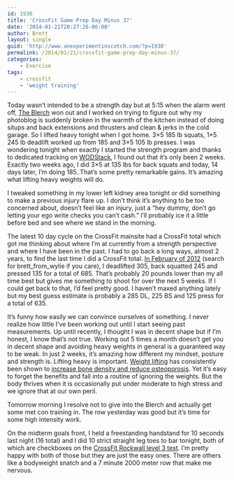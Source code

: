 ```yaml
---
id: 1930
title: 'CrossFit Game Prep Day Minus 37'
date: '2014-01-21T20:27:26-06:00'
author: Brett
layout: single
guid: 'http://www.anexperimentinscotch.com/?p=1930'
permalink: /2014/01/21/crossfit-game-prep-day-minus-37/
categories:
    - Exercise
tags:
    - crossfit
    - 'weight training'
---
```


Today wasn’t intended to be a strength day but at 5:15 when the alarm went off, [The Blerch](http://theoatmeal.com/comics/running) won out and I worked on trying to figure out why my photoblog is suddenly broken in the warmth of the kitchen instead of doing situps and back extensions and thrusters and clean &amp; jerks in the cold garage. So I lifted heavy tonight when I got home. 3×5 185 lb squats, 1×5 245 lb deadlift worked up from 185 and 3×5 105 lb presses. I was wondering tonight when exactly I started the strength program and thanks to dedicated tracking on [WODStack](http://wodstack.com/brettbim/workouts/calendar), I found out that it’s only been 2 weeks. Exactly two weeks ago, I did 3×5 at 135 lbs for back squats and today, 14 days later, I’m doing 185. That’s some pretty remarkable gains. It’s amazing what lifting heavy weights will do.

I tweaked something in my lower left kidney area tonight or did something to make a previous injury flare up. I don’t think it’s anything to be too concerned about, doesn’t feel like an injury, just a “hey dummy, don’t go letting your ego write checks you can’t cash.” I’ll probably ice it a little before bed and see where we stand in the morning.

The latest 10 day cycle on the CrossFit mainsite had a CrossFit total which got me thinking about where I’m at currently from a strength perspective and where I have been in the past. I had to go back a long ways, almost 2 years, to find the last time I did a CrossFit total. [In February of 2012](http://www.crossfit.com/mt-archive2/008193.html) (search for brett\_from\_wylie if you care), I deadlifted 305, back squatted 245 and pressed 135 for a total of 685. That’s probably 20 pounds lower than my all time best but gives me something to shoot for over the next 5 weeks. If I could get back to that, I’d feel pretty good. I haven’t maxed anything lately but my best guess estimate is probably a 285 DL, 225 BS and 125 press for a total of 635.

It’s funny how easily we can convince ourselves of something. I never realize how little I’ve been working out until I start seeing past measurements. Up until recently, I thought I was in decent shape but if I’m honest, I know that’s not true. Working out 5 times a month doesn’t get you in decent shape and avoiding heavy weights in general is a guaranteed way to be weak. In just 2 weeks, it’s amazing how different my mindset, posture and strength is. Lifting heavy is important. [Weight lifting](https://www.google.com/search?q=bone+density+lifting+weights&oq=bone+density+lift&aqs=chrome.1.69i57j0l5.6872j0j7&sourceid=chrome&espv=210&es_sm=91&ie=UTF-8) has consistently been shown to [increase bone density and reduce osteoporosis](http://www.naturalnews.com/010528.html#). Yet it’s easy to forget the benefits and fall into a routine of ignoring the weights. But the body thrives when it is occasionally put under moderate to high stress and we ignore that at our own peril.

Tomorrow morning I resolve not to give into the Blerch and actually get some met con training in. The row yesterday was good but it’s time for some high intensity work.

On the midterm goals front, I held a freestanding handstand for 10 seconds last night (16 total) and I did 10 strict straight leg toes to bar tonight, both of which are checkboxes on the [CrossFit Rockwall level 3 test](http://www.crossfitrockwall.com/crossfit_rockwall/fitness-skill-levels.html). I’m pretty happy with both of those but they are just the easy ones. There are others like a bodyweight snatch and a 7 minute 2000 meter row that make me nervous.